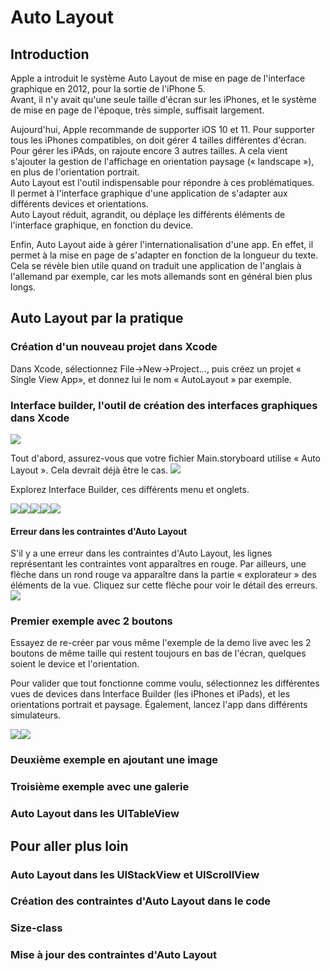# Auto Layout

## Introduction

Apple a introduit le système Auto Layout de mise en page de l'interface graphique en 2012, pour la sortie de l'iPhone 5.  
Avant, il n'y avait qu'une seule taille d'écran sur les iPhones, et le système de mise en page de l'époque, très simple, suffisait largement.

Aujourd'hui, Apple recommande de supporter iOS 10 et 11. Pour supporter tous les iPhones compatibles, on doit gérer 4 tailles différentes d'écran.  
Pour gérer les iPAds, on rajoute encore 3 autres tailles. A cela vient s'ajouter la gestion de l'affichage en orientation paysage \(« landscape »\), en plus de l'orientation portrait.  
Auto Layout est l'outil indispensable pour répondre à ces problématiques.  
Il permet à l'interface graphique d'une application de s'adapter aux différents devices et orientations.  
Auto Layout réduit, agrandit, ou déplaçe les différents éléments de l'interface graphique, en fonction du device.

Enfin, Auto Layout aide à gérer l'internationalisation d'une app. En effet, il permet à la mise en page de s'adapter en fonction de la longueur du texte.  
Cela se révèle bien utile quand on traduit une application de l'anglais à l'allemand par exemple, car les mots allemands sont en général bien plus longs.

## Auto Layout par la pratique

### Création d'un nouveau projet dans Xcode

Dans Xcode, sélectionnez File-&gt;New-&gt;Project..., puis créez un projet « Single View App», et donnez lui le nom « AutoLayout » par exemple.

### Interface builder, l'outil de création des interfaces graphiques dans Xcode

![](/assets/interface-builder.png)

Tout d'abord, assurez-vous que votre fichier Main.storyboard utilise « Auto Layout ». Cela devrait déjà être le cas. ![](/assets/xcode-ib-use-auto-layout.png)

Explorez Interface Builder, ces différents menu et onglets.

![](/assets/add-missing-constraints.png)![](/assets/pin-constraints.png)![](/assets/align.png)![](/assets/edtior-menu.png)![](/assets/ib-devices-orientation.png)

#### Erreur dans les contraintes d'Auto Layout

S'il y a une erreur dans les contraintes d'Auto Layout, les lignes représentant les contraintes vont apparaîtres en rouge. Par ailleurs, une flèche dans un rond rouge va apparaître dans la partie « explorateur » des éléments de la vue. Cliquez sur cette flèche pour voir le détail des erreurs.![](/assets/ib-error.png)

### Premier exemple avec 2 boutons

Essayez de re-créer par vous même l'exemple de la demo live avec les 2 boutons de même taille qui restent toujours en bas de l'écran, quelques soient le device et l'orientation.

Pour valider que tout fonctionne comme voulu, sélectionnez les différentes vues de devices dans Interface Builder \(les iPhones et iPads\), et les orientations portrait et paysage. Également, lancez l'app dans différents simulateurs.

![](/assets/autolayout-2buttons-portrait.png)![](/assets/autolayout-2buttons-landscape.png)

### Deuxième exemple en ajoutant une image

### Troisième exemple avec une galerie

### Auto Layout dans les UITableView

## Pour aller plus loin

### Auto Layout dans les UIStackView et UIScrollView

### Création des contraintes d'Auto Layout dans le code

### Size-class

### Mise à jour des contraintes d'Auto Layout



